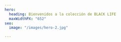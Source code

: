 ```yaml
---
hero:
  heading: Bienvenidos a la colección de BLACK LIFE
  maxWidthPX: "652"
seo:
  image: "/images/hero-2.jpg"

---
```

